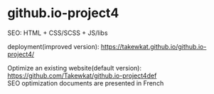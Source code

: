 # github.io-project4
SEO: HTML + CSS/SCSS + JS/libs

deployment(improved version): https://takewkat.github.io/github.io-project4/


Optimize an existing website(default version): https://github.com/Takewkat/github.io-project4def     
SEO optimization documents are presented in French 

